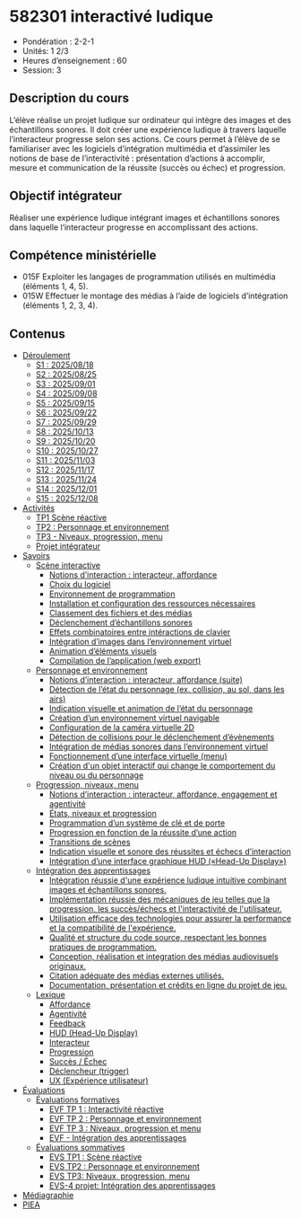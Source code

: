 # 582301 interactivé ludique

* Pondération : 2-2-1
* Unités: 1 2/3
* Heures d’enseignement : 60
* Session: 3

## Description du cours

L’élève réalise un projet ludique sur ordinateur qui intègre des images et des échantillons sonores. Il doit créer une expérience ludique à travers laquelle l’interacteur progresse selon ses actions.  Ce cours permet à l’élève de se familiariser avec les logiciels d’intégration multimédia et d’assimiler les notions de base de l’interactivité : présentation d’actions à accomplir, mesure et communication de la réussite (succès ou échec) et progression.

## Objectif intégrateur
Réaliser une expérience ludique intégrant images et échantillons sonores dans laquelle l‘interacteur progresse en accomplissant des actions.

## Compétence ministérielle
- 015F  Exploiter les langages de programmation utilisés en multimédia (éléments 1, 4, 5).
- 015W  Effectuer le montage des médias à l’aide de logiciels d’intégration (éléments 1, 2, 3, 4).

## Contenus

<!-- start-replace-subnav depth=3 -->
* [Déroulement](/01-deroulement/)
    * [S1 : 2025/08/18](/01-deroulement/01/)
    * [S2 : 2025/08/25](/01-deroulement/02/)
    * [S3 : 2025/09/01](/01-deroulement/03/)
    * [S4 : 2025/09/08](/01-deroulement/04/)
    * [S5 : 2025/09/15](/01-deroulement/05/)
    * [S6 : 2025/09/22](/01-deroulement/06/)
    * [S7 : 2025/09/29](/01-deroulement/07/)
    * [S8 : 2025/10/13](/01-deroulement/08/)
    * [S9 : 2025/10/20](/01-deroulement/09/)
    * [S10 : 2025/10/27](/01-deroulement/10/)
    * [S11 : 2025/11/03](/01-deroulement/11/)
    * [S12 : 2025/11/17](/01-deroulement/12/)
    * [S13 : 2025/11/24](/01-deroulement/13/)
    * [S14 : 2025/12/01](/01-deroulement/14/)
    * [S15 : 2025/12/08](/01-deroulement/15/)
* [Activités ](/02-activites/)
    * [TP1 Scène réactive](/02-activites/01/)
    * [TP2 : Personnage et environnement](/02-activites/02/)
    * [TP3 - Niveaux, progression, menu](/02-activites/03/)
    * [Projet intégrateur](/02-activites/04/)
* [Savoirs](/03-savoirs/)
    * [Scène interactive](/03-savoirs/01/)
        * [Notions d’interaction : interacteur, affordance](/03-savoirs/01/01-interactivite/)
        * [Choix du logiciel](/03-savoirs/01/02-logiciels/)
        * [Environnement de programmation](/03-savoirs/01/03-environnement-programmation/)
        * [Installation et configuration des ressources nécessaires](/03-savoirs/01/04-installation/)
        * [Classement des fichiers et des médias](/03-savoirs/01/05-classement-fichiers-medias/)
        * [Déclenchement d’échantillons sonores](/03-savoirs/01/06-declenchement-sonore/)
        * [Effets combinatoires entre intéractions de clavier](/03-savoirs/01/07-effets-combinatoires/)
        * [Intégration d’images dans l’environnement virtuel](/03-savoirs/01/08-image-environnement-virtuel/)
        * [Animation d’éléments visuels](/03-savoirs/01/09-animation-elements-visuels/)
        * [Compilation de l’application (web export)](/03-savoirs/01/10-compilation-export-web/)
    * [Personnage et environnement](/03-savoirs/02/)
        * [Notions d’interaction : interacteur, affordance (suite)](/03-savoirs/02/01-interactivite-suite/)
        * [Détection de l’état du personnage (ex. collision, au sol, dans les airs)](/03-savoirs/02/02-etats/)
        * [Indication visuelle et animation de l’état du personnage](/03-savoirs/02/03-etats-animation/)
        * [Création d’un environnement virtuel navigable](/03-savoirs/02/04-deplacement-environnement/)
        * [Configuration de la caméra virtuelle 2D](/03-savoirs/02/05-camera2d/)
        * [Détection de collisions pour le déclenchement d’évènements](/03-savoirs/02/06-collisions/)
        * [Intégration de médias sonores dans l’environnement virtuel](/03-savoirs/02/07-localisation-sonore/)
        * [Fonctionnement d’une interface virtuelle (menu)](/03-savoirs/02/08-menu/)
        * [Création d'un objet interactif qui change le comportement du niveau ou du personnage](/03-savoirs/02/09-objet-comportement/)
    * [Progression, niveaux, menu ](/03-savoirs/03/)
        * [Notions d’interaction : interacteur, affordance, engagement et agentivité](/03-savoirs/03/01-interactivite-suite/)
        * [États, niveaux et progression](/03-savoirs/03/02-etat-niveau-progression/)
        * [Programmation d’un système de clé et de porte](/03-savoirs/03/03-clef-porte/)
        * [Progression en fonction de la réussite d’une action](/03-savoirs/03/04-progression-conditionnelle/)
        * [Transitions de scènes](/03-savoirs/03/05-transition-scene/)
        * [Indication visuelle et sonore des réussites et échecs d’interaction](/03-savoirs/03/06-indication-etat/)
        * [Intégration d’une interface graphique HUD («Head-Up Display»)](/03-savoirs/03/07-hud/)
    * [Intégration des apprentissages](/03-savoirs/04/)
        * [Intégration réussie d'une expérience ludique intuitive combinant images et échantillons sonores.](/03-savoirs/04/01-experience-ludique/)
        * [Implémentation réussie des mécaniques de jeu telles que la progression, les succès/échecs et l'interactivité de l'utilisateur.](/03-savoirs/04/02-mecanique-jeu/)
        * [Utilisation efficace des technologies pour assurer la performance et la compatibilité de l'expérience.](/03-savoirs/04/03-performance/)
        * [Qualité et structure du code source, respectant les bonnes pratiques de programmation.](/03-savoirs/04/04-code-source/)
        * [Conception, réalisation et integration des médias audiovisuels originaux.](/03-savoirs/04/05-conception-media/)
        * [Citation adéquate des médias externes utilisés.](/03-savoirs/04/06-medias-externes/)
        * [Documentation, présentation et crédits en ligne du projet de jeu.](/03-savoirs/04/07-documentation-mise-en-ligne/)
    * [Lexique ](/03-savoirs/50-lexique/)
        * [Affordance](/03-savoirs/50-lexique/affordance/)
        * [Agentivité](/03-savoirs/50-lexique/agentivite/)
        * [Feedback](/03-savoirs/50-lexique/feedback/)
        * [HUD (Head-Up Display)](/03-savoirs/50-lexique/hud/)
        * [Interacteur](/03-savoirs/50-lexique/interacteur/)
        * [Progression](/03-savoirs/50-lexique/progression/)
        * [Succès / Échec](/03-savoirs/50-lexique/succes-echec/)
        * [Déclencheur (trigger) ](/03-savoirs/50-lexique/trigger/)
        * [UX (Expérience utilisateur)](/03-savoirs/50-lexique/ux/)
* [Évaluations](/04-evaluations/)
    * [Évaluations formatives](/04-evaluations/formatives/)
        * [EVF TP 1 : Interactivité réactive](/04-evaluations/formatives/01/)
        * [EVF TP 2 : Personnage et environnement](/04-evaluations/formatives/02/)
        * [EVF TP 3 : Niveaux, progression et menu](/04-evaluations/formatives/03/)
        * [EVF - Intégration des apprentissages](/04-evaluations/formatives/04/)
    * [Évaluations sommatives](/04-evaluations/sommatives/)
        * [EVS TP1 : Scène réactive](/04-evaluations/sommatives/01/)
        * [EVS TP2 : Personnage et environnement](/04-evaluations/sommatives/02/)
        * [EVS TP3: Niveaux, progression, menu ](/04-evaluations/sommatives/03/)
        * [EVS-4 projet: Intégration des apprentissages](/04-evaluations/sommatives/04/)
* [Médiagraphie](/05-mediagraphie/)
* [PIEA](/06-piea/)
<!-- end-replace-subnav -->


